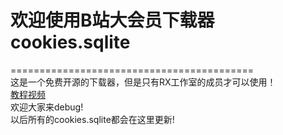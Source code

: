 # 欢迎使用B站大会员下载器cookies.sqlite
==========================================
<br>这是一个免费开源的下载器，但是只有RX工作室的成员才可以使用！
<br>[教程视频](https://pan.baidu.com/s/1di5KAScysOuqGFCyM92UtQ)
<br>欢迎大家来debug!
<br>以后所有的cookies.sqlite都会在这里更新!
